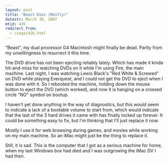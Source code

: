 ```yaml
---
layout: post
title: "Beast Dies (Mostly)"
datestr: March 30, 2007
mtid: 426
redirect_from:
  - /saga/426.html
---
```


"Beast", my dual processor G4 Macintosh might finally be dead.  Partly from my unwillingness to resurrect it this time.

The DVD drive has not been ejecting reliably lately.  Which has made it kinda hit-and-miss for watching DVDs on it while I'm using Fire, the main machine.  Last night, I was watching Lewis Black's "Red White & Screwed" on DVD while playing Everquest, and I could not get the DVD to eject when I was done with it.  So I rebooted the machine, holding down the mouse button to eject the DVD (which worked), and now it is hanging on a crossed circle "NO" symbol on bootup.

I haven't yet done anything in the way of diagnostics, but this would seem to indicate a lack of a bootable volume to start from, which would indicate that the last of the 3 hard drives it came with has finally locked up forever.  It could be something easy to fix, but I'm thinking that I'll just replace it now.

Mostly I use it for web browsing during games, and movies while working on my main machine.  So an iMac might just be the thing to replace it.

Still, it is sad.  This is the computer that I got as a serious machine for home, when my last Windows box had died and I was outgrowing the iMac DV I had then.
